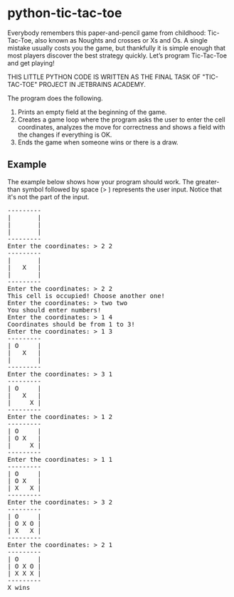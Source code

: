 # python-tic-tac-toe
Everybody remembers this paper-and-pencil game from childhood: Tic-Tac-Toe, also known as Noughts and crosses or Xs and Os. A single mistake usually costs you the game, but thankfully it is simple enough that most players discover the best strategy quickly. Let’s program Tic-Tac-Toe and get playing!

THIS LITTLE PYTHON CODE IS WRITTEN AS THE FINAL TASK OF "TIC-TAC-TOE" PROJECT IN JETBRAINS ACADEMY.

The program does the following.
1. Prints an empty field at the beginning of the game.
2. Creates a game loop where the program asks the user to enter the cell coordinates, analyzes the move for correctness and shows a field with the changes if everything is OK.
3. Ends the game when someone wins or there is a draw.

## Example
The example below shows how your program should work.
The greater-than symbol followed by space (> ) represents the user input. Notice that it's not the part of the input.
<pre>
---------
|       |
|       |
|       |
---------
Enter the coordinates: > 2 2
---------
|       |
|   X   |
|       |
---------
Enter the coordinates: > 2 2
This cell is occupied! Choose another one!
Enter the coordinates: > two two
You should enter numbers!
Enter the coordinates: > 1 4
Coordinates should be from 1 to 3!
Enter the coordinates: > 1 3
---------
| O     |
|   X   |
|       |
---------
Enter the coordinates: > 3 1
---------
| O     |
|   X   |
|     X |
---------
Enter the coordinates: > 1 2
---------
| O     |
| O X   |
|     X |
---------
Enter the coordinates: > 1 1
---------
| O     |
| O X   |
| X   X |
---------
Enter the coordinates: > 3 2
---------
| O     |
| O X O |
| X   X |
---------
Enter the coordinates: > 2 1
---------
| O     |
| O X O |
| X X X |
---------
X wins
</pre>

